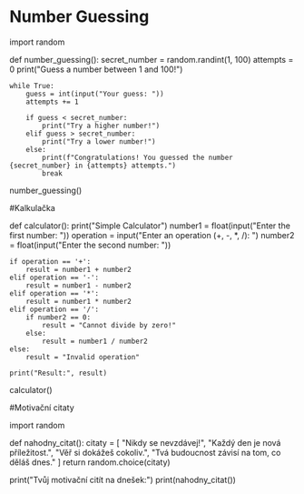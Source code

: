 # Number Guessing

import random

def number_guessing():
    secret_number = random.randint(1, 100)
    attempts = 0
    print("Guess a number between 1 and 100!")

    while True:
        guess = int(input("Your guess: "))
        attempts += 1

        if guess < secret_number:
            print("Try a higher number!")
        elif guess > secret_number:
            print("Try a lower number!")
        else:
            print(f"Congratulations! You guessed the number {secret_number} in {attempts} attempts.")
            break

number_guessing()

#Kalkulačka

def calculator():
    print("Simple Calculator")
    number1 = float(input("Enter the first number: "))
    operation = input("Enter an operation (+, -, *, /): ")
    number2 = float(input("Enter the second number: "))

    if operation == '+':
        result = number1 + number2
    elif operation == '-':
        result = number1 - number2
    elif operation == '*':
        result = number1 * number2
    elif operation == '/':
        if number2 == 0:
            result = "Cannot divide by zero!"
        else:
            result = number1 / number2
    else:
        result = "Invalid operation"

    print("Result:", result)

calculator()


#Motivační citaty

import random

def nahodny_citat():
citaty = [
       "Nikdy se nevzdávej!",
       "Každý den je nová příležitost.",
       "Věř si dokážeš cokoliv.",
       "Tvá budoucnost závisí na tom, co děláš dnes."
]
return random.choice(citaty)      

print("Tvůj motivační citít na dnešek:")
print(nahodny_citat())

